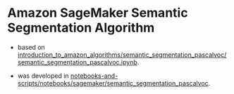 # Amazon SageMaker Semantic Segmentation Algorithm

- based on [introduction_to_amazon_algorithms/semantic_segmentation_pascalvoc/semantic_segmentation_pascalvoc.ipynb](https://github.com/aws/amazon-sagemaker-examples/blob/main/introduction_to_amazon_algorithms/semantic_segmentation_pascalvoc/semantic_segmentation_pascalvoc.ipynb).

- was developed in [notebooks-and-scripts/notebooks/sagemaker/semantic_segmentation_pascalvoc](https://github.com/kamangir/notebooks-and-scripts/tree/main/notebooks/sagemaker/semantic_segmentation_pascalvoc).